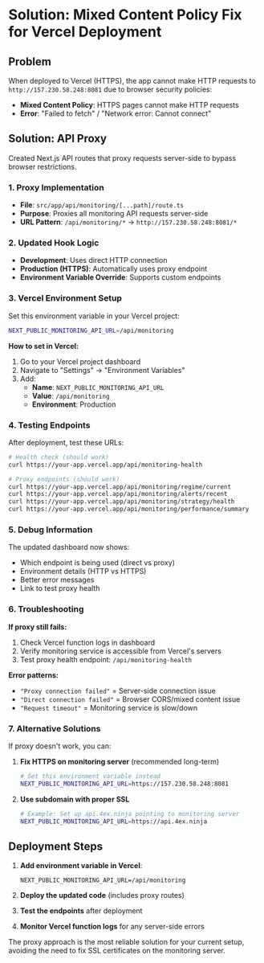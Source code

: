 # Solution: Mixed Content Policy Fix for Vercel Deployment

## Problem
When deployed to Vercel (HTTPS), the app cannot make HTTP requests to `http://157.230.58.248:8081` due to browser security policies:
- **Mixed Content Policy**: HTTPS pages cannot make HTTP requests
- **Error**: "Failed to fetch" / "Network error: Cannot connect"

## Solution: API Proxy
Created Next.js API routes that proxy requests server-side to bypass browser restrictions.

### 1. Proxy Implementation
- **File**: `src/app/api/monitoring/[...path]/route.ts`
- **Purpose**: Proxies all monitoring API requests server-side
- **URL Pattern**: `/api/monitoring/*` → `http://157.230.58.248:8081/*`

### 2. Updated Hook Logic
- **Development**: Uses direct HTTP connection
- **Production (HTTPS)**: Automatically uses proxy endpoint
- **Environment Variable Override**: Supports custom endpoints

### 3. Vercel Environment Setup

Set this environment variable in your Vercel project:

```bash
NEXT_PUBLIC_MONITORING_API_URL=/api/monitoring
```

**How to set in Vercel:**
1. Go to your Vercel project dashboard
2. Navigate to "Settings" → "Environment Variables"
3. Add:
   - **Name**: `NEXT_PUBLIC_MONITORING_API_URL`
   - **Value**: `/api/monitoring`
   - **Environment**: Production

### 4. Testing Endpoints

After deployment, test these URLs:

```bash
# Health check (should work)
curl https://your-app.vercel.app/api/monitoring-health

# Proxy endpoints (should work)
curl https://your-app.vercel.app/api/monitoring/regime/current
curl https://your-app.vercel.app/api/monitoring/alerts/recent
curl https://your-app.vercel.app/api/monitoring/strategy/health
curl https://your-app.vercel.app/api/monitoring/performance/summary
```

### 5. Debug Information

The updated dashboard now shows:
- Which endpoint is being used (direct vs proxy)
- Environment details (HTTP vs HTTPS)
- Better error messages
- Link to test proxy health

### 6. Troubleshooting

**If proxy still fails:**
1. Check Vercel function logs in dashboard
2. Verify monitoring service is accessible from Vercel's servers
3. Test proxy health endpoint: `/api/monitoring-health`

**Error patterns:**
- `"Proxy connection failed"` = Server-side connection issue
- `"Direct connection failed"` = Browser CORS/mixed content issue
- `"Request timeout"` = Monitoring service is slow/down

### 7. Alternative Solutions

If proxy doesn't work, you can:

1. **Fix HTTPS on monitoring server** (recommended long-term)
   ```bash
   # Set this environment variable instead
   NEXT_PUBLIC_MONITORING_API_URL=https://157.230.58.248:8081
   ```

2. **Use subdomain with proper SSL**
   ```bash
   # Example: Set up api.4ex.ninja pointing to monitoring server
   NEXT_PUBLIC_MONITORING_API_URL=https://api.4ex.ninja
   ```

## Deployment Steps

1. **Add environment variable in Vercel**:
   ```
   NEXT_PUBLIC_MONITORING_API_URL=/api/monitoring
   ```

2. **Deploy the updated code** (includes proxy routes)

3. **Test the endpoints** after deployment

4. **Monitor Vercel function logs** for any server-side errors

The proxy approach is the most reliable solution for your current setup, avoiding the need to fix SSL certificates on the monitoring server.
